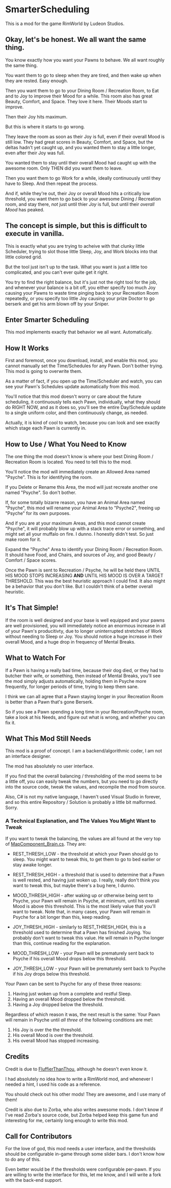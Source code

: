 # SmarterScheduling

This is a mod for the game RimWorld by Ludeon Studios.

## Okay, let's be honest. We all want the same thing.

You know exactly how you want your Pawns to behave. We all want roughly the same thing.

You want them to go to sleep when they are tired, and then wake up when they are rested. Easy enough.

Then you want them to go to your Dining Room / Recreation Room, to Eat and to Joy to improve their Mood for a while. This room also has great Beauty, Comfort, and Space. They love it here. Their Moods start to improve.

Then their Joy hits maximum.

But this is where it starts to go wrong.

They leave the room as soon as their Joy is full, even if their overall Mood is still low. They had great scores in Beauty, Comfort, and Space, but the deltas hadn't yet caught up, and you wanted them to stay a little longer, even after their Joy was full.

You wanted them to stay until their overall Mood had caught up with the awesome room. Only THEN did you want them to leave.

Then you want them to go Work for a while, ideally continuously until they have to Sleep. And then repeat the process.

And if, while they're out, their Joy or overall Mood hits a critically low threshold, you want them to go back to your awesome Dining / Recreation room, and stay there, *not* just until thier *Joy* is full, but until their *overall Mood* has peaked.

## The concept is simple, but this is difficult to execute in vanilla.

This is exactly what you are trying to acheive with that clunky little Scheduler, trying to slot those little Sleep, Joy, and Work blocks into that little colored grid.

But the tool just isn't up to the task. What you want is just a little too complicated, and you can't ever quite get it right.

You try to find the right balance, but it's just not the right tool for the job, and whenever your balance is a bit off, you either specify too much Joy causing your Pawns to waste time pinging back to your Recreation Room repeatedly, or you specify too little Joy causing your prize Doctor to go berserk and get his arm blown off by your Sniper.

## Enter Smarter Scheduling

This mod implements exactly that behavior we all want. Automatically.

## How It Works

First and foremost, once you download, install, and enable this mod, you cannot manually set the Time/Schedules for any Pawn. Don't bother trying. This mod is going to overwrite them.

As a matter of fact, if you open up the Time/Scheduler and watch, you can see your Pawn's Schedules update automatically from this mod.

You'll notice that this mod doesn't worry or care about the future scheduling, it continuously tells each Pawn, individually, what they should do RIGHT NOW, and as it does so, you'll see the entire Day/Schedule update to a single uniform color, and then continuously change, as needed.

Actually, it is kind of cool to watch, because you can look and see exactly which stage each Pawn is currently in.

## How to Use / What You Need to Know

The one thing the mod doesn't know is where your best Dining Room / Recreation Room is located. You need to tell this to the mod.

You'll notice the mod will immediately create an Allowed Area named "Psyche". This is for identifying the room.

If you Delete or Rename this Area, the mod will just recreate another one named "Psyche". So don't bother.

If, for some totally bizarre reason, you have an Animal Area named "Psyche", this mod will rename your Animal Area to "Psyche2", freeing up "Psyche" for its own purposes.

And if you are at your maximum Areas, and this mod cannot create "Psyche", it will probably blow up with a stack trace error or something, and might set all your muffalo on fire. I dunno. I honestly didn't test. So just make room for it.

Expand the "Psyche" Area to identify your Dining Room / Recreation Room. It should have Food, and Chairs, and sources of Joy, and good Beauty / Comfort / Space scores.

Once the Pawn is sent to Recreation / Psyche, he will be held there UNTIL HIS MOOD STOPS INCREASING **AND** UNTIL HIS MOOD IS OVER A TARGET THRESHOLD. This was the best heuristic approach I could find. It also might be a behavior that you don't like. But I couldn't think of a better overall heuristic.

## It's That Simple!

If the room is well designed and your base is well equipped and your pawns are well provisioned, you will immediately notice an enormous increase in all of your Pawn's producitivty, due to longer uninterrupted stretches of Work without needing to Sleep or Joy. You should notice a huge increase in their overall Mood, and a huge drop in frequency of Mental Breaks.

## What to Watch For

If a Pawn is having a really bad time, because their dog died, or they had to butcher their wife, or something, then instead of Mental Breaks, you'll see the mod simply adjusts automatically, holding them in Psyche more frequently, for longer periods of time, trying to keep them sane.

I think we can all agree that a Pawn staying longer in your Recreation Room is better than a Pawn that's gone Berserk.

So if you see a Pawn spending a long time in your Recreation/Psyche room, take a look at his Needs, and figure out what is wrong, and whether you can fix it.

## What This Mod Still Needs

This mod is a proof of concept. I am a backend/algorithmic coder, I am not an interface designer.

The mod has absolutely no user interface.

If you find that the overall balancing / thresholding of the mod seems to be a little off, you can easily tweak the numbers, but you need to go directly into the source code, tweak the values, and recompile the mod from source.

Also, C# is not my native language, I haven't used Visual Studio in forever, and so this entire Repository / Solution is probably a little bit malformed. Sorry.

### A Technical Explanation, and The Values You Might Want to Tweak

If you want to tweak the balancing, the values are all found at the very top of [MapComponent_Brain.cs](SmarterScheduling/SmarterScheduling/MapComponent_Brain.cs). They are:

* REST_THRESH_LOW - the threshold at which your Pawn should go to sleep. You might want to tweak this, to get them to go to bed earlier or stay awake longer.
* REST_THRESH_HIGH - a threshold that is used to determine that a Pawn is well rested, and having just woken up. I really, really don't think you want to tweak this, but maybe there's a bug here, I dunno.

* MOOD_THRESH_HIGH - after waking up or otherwise being sent to Psyche, your Pawn will remain in Psyche, at minimum, until his overall Mood is above this threshold. This is the most likely value that you'll want to tweak. Note that, in many cases, your Pawn will remain in Psyche for a bit longer than this, keep reading.

* JOY_THRESH_HIGH - similarly to REST_THRESH_HIGH, this is a threshold used to determine that a Pawn has finished Joying. You probably don't want to tweak this value. He will remain in Psyche longer than this, continue reading for the explanation.

* MOOD_THRESH_LOW - your Pawn will be prematurely sent back to Psyche if his overall Mood drops below this threshold.
* JOY_THRESH_LOW - your Pawn will be prematurely sent back to Psyche if his Joy drops below this threshold.

Your Pawn can be sent to Psyche for any of these three reasons:

1. Having just woken up from a complete and restful Sleep.
2. Having an overall Mood dropped below the threshold.
3. Having a Joy dropped below the threshold.

Regardless of which reason it was, the next result is the same: Your Pawn will remain in Psyche until *all three* of the following conditions are met:

1. His Joy is over the the threshold.
2. His overall Mood is over the threshold.
3. His overall Mood has stopped increasing.

## Credits

Credit is due to [FluffierThanThou](https://github.com/FluffierThanThou?tab=repositories), although he doesn't even know it.

I had absolutely no idea how to write a RimWorld mod, and whenever I needed a hint, I used his code as a reference.

You should check out his other mods! They are awesome, and I use many of them!

Credit is also due to Zorba, who also writes awesome mods. I don't know if I've read Zorba's source code, but Zorba helped keep this game fun and interesting for me, certainly long enough to write this mod.

## Call for Contributors

For the love of god, this mod needs a user interface, and the thresholds should be configurable in-game through some slider bars. I don't know how to do any of this.

Even better would be if the thresholds were configurable per-pawn. If you are willing to write the interface for this, let me know, and I will write a fork with the back-end support.

